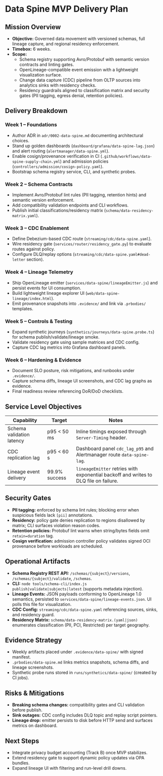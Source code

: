 # Data Spine MVP Delivery Plan

## Mission Overview

- **Objective:** Governed data movement with versioned schemas, full lineage capture, and regional residency enforcement.
- **Timebox:** 6 weeks.
- **Scope:**
  - Schema registry supporting Avro/Protobuf with semantic version contracts and linting gates.
  - OpenLineage-compatible event emission with a lightweight visualization surface.
  - Change data capture (CDC) pipeline from OLTP sources into analytics sinks with residency checks.
  - Residency guardrails aligned to classification matrix and security gates (PII tagging, egress denial, retention policies).

## Delivery Breakdown

### Week 1 – Foundations

- Author ADR in `adr/0002-data-spine.md` documenting architectural choices.
- Stand up golden dashboards (`dashboard/grafana/data-spine-lag.json`) and alert routing (`alertmanager/data-spine.yml`).
- Enable cosign/provenance verification in CI (`.github/workflows/data-spine-supply-chain.yml`) and admission policies (`controllers/admission/cosign-policy.yaml`).
- Bootstrap schema registry service, CLI, and synthetic probes.

### Week 2 – Schema Contracts

- Implement Avro/Protobuf lint rules (PII tagging, retention hints) and semantic version enforcement.
- Add compatibility validation endpoints and CLI workflows.
- Publish initial classifications/residency matrix (`schema/data-residency-matrix.yaml`).

### Week 3 – CDC Enablement

- Define Debezium-based CDC route (`streaming/cdc/data-spine.yaml`).
- Wire residency gate (`services/router/residency_gate.py`) to evaluate routes against policy.
- Configure DLQ/replay options (`streaming/cdc/data-spine.yaml#dead-letter` section).

### Week 4 – Lineage Telemetry

- Ship OpenLineage emitter (`services/data-spine/lineageEmitter.js`) and persist events for UI consumption.
- Build lightweight lineage explorer UI (`web/data-spine-lineage/index.html`).
- Emit provenance snapshots into `.evidence/` and link via `.prbodies/` templates.

### Week 5 – Controls & Testing

- Expand synthetic journeys (`synthetics/journeys/data-spine.probe.ts`) for schema publish/validate/lineage smoke.
- Validate residency gate using sample matrices and CDC config.
- Capture CDC lag metrics into Grafana dashboard panels.

### Week 6 – Hardening & Evidence

- Document SLO posture, risk mitigations, and runbooks under `.evidence/`.
- Capture schema diffs, lineage UI screenshots, and CDC lag graphs as evidence.
- Final readiness review referencing DoR/DoD checklists.

## Service Level Objectives

| Capability                | Target        | Notes                                                                                |
| ------------------------- | ------------- | ------------------------------------------------------------------------------------ |
| Schema validation latency | p95 < 50 ms   | Inline timings exposed through `Server-Timing` header.                               |
| CDC replication lag       | p95 < 60 s    | Dashboard panel `cdc_lag_p95` and Alertmanager route `data-spine-lag`.               |
| Lineage event delivery    | 99.9% success | `lineageEmitter` retries with exponential backoff and writes to DLQ file on failure. |

## Security Gates

- **PII tagging:** enforced by schema lint rules; blocking error when suspicious fields lack `[pii]` annotations.
- **Residency:** policy gate denies replication to regions disallowed by matrix; CLI surfaces violation reason codes.
- **Retention policies:** Protobuf lint warns when string/bytes fields omit `retain=duration` tag.
- **Cosign verification:** admission controller policy validates signed OCI provenance before workloads are scheduled.

## Operational Artifacts

- **Schema Registry REST API:** `/schemas/{subject}/versions`, `/schemas/{subject}/validate`, `/schemas`.
- **CLI:** `node tools/schema-cli/index.js publish|validate|subjects|latest` (supports metadata injection).
- **Lineage Events:** JSON payloads conforming to OpenLineage 1.0 semantics, persisted to `services/data-spine/lineage-events.json`. UI polls this file for visualization.
- **CDC Config:** `streaming/cdc/data-spine.yaml` referencing sources, sinks, and residency guard.
- **Residency Matrix:** `schema/data-residency-matrix.(yaml|json)` enumerates classification (PII, PCI, Restricted) per target geography.

## Evidence Strategy

- Weekly artifacts placed under `.evidence/data-spine/` with signed manifest.
- `.prbodies/data-spine.md` links metrics snapshots, schema diffs, and lineage screenshots.
- Synthetic probe runs stored in `runs/synthetics/data-spine/` (created by CI jobs).

## Risks & Mitigations

- **Breaking schema changes:** compatibility gates and CLI validation before publish.
- **Sink outages:** CDC config includes DLQ topic and replay script pointers.
- **Lineage drop:** emitter persists to disk before HTTP send and surfaces metrics on dashboard.

## Next Steps

- Integrate privacy budget accounting (Track B) once MVP stabilizes.
- Extend residency gate to support dynamic policy updates via OPA bundles.
- Expand lineage UI with filtering and run-level drill downs.
